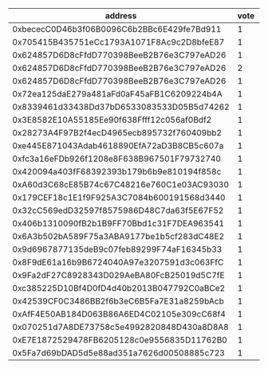 address|vote|timestamp|signature
---|---|---|---
0xbececC0D46b3f06B0096C6b2BBc6E429fe7Bd911|1|1618331241|0xb7cfb8840e9de16bc0080387faeacf0ff7eb2f89ad77d6f77b3ca3d154e6206b603e9919ed4d62bb154f0737af2134413f7aa410285e787748eb6534e19b647f1b
0x705415B435751eCc1793A1071F8Ac9c2D8bfeE87|1|1618331620|0xc478611a493398031659e4745fa1712d4cb34bdedc759a8df63c3ed42f825bd03125f79e77f5e4065d4421afef8cbe045f9c0a4ee88c6a7ea43b77a4f7bc5ceb1b
0x624857D6D8cFfdD770398BeeB2B76e3C797eAD26|1|1618332341|0xb7cc6bc0726a2db20b299c13a3be048b22cc6275b645177e3541c20528cc40c50acb36146076b6d042d396202526ef2ec6fa87d3d2ca9f6da22abefbdce814231b
0x624857D6D8cFfdD770398BeeB2B76e3C797eAD26|2|1618332423|0x04b22ca453a3fa022e1179d9c4aa0ee2a29fb4928a64e235e136f3615837093c444516988202b69403769362f9a914fb8983c69532b55029f3ca625652a362ef1b
0x624857D6D8cFfdD770398BeeB2B76e3C797eAD26|1|1618332450|0xed922a1acf98a43f83142ab93c2a34b2cfde4f7d3c588a85707f43ef3fec523d2090617d3091876ced9d66f5be106299faeadbeb8ff179158da54244b7ea0ee61b
0x72ea125daE279a481aFd0aF45aFB1C6209224b4A|1|1618333162|0x17b4c2e12842742d3361807583eaa426d21404a0cade715d04cf700eb8134e3d1800265c7148c7f8a6866a6b1b63b81b5f99e6f7e4abe61544df66a7c83614ff1c
0x8339461d33438Dd37bD6533083533D05B5d74262|1|1618333351|0xe1b80eacd132cfb32f2b93699ffe9816c08bda93f759cec9187c29607612f8ef4afcb20e99b5382cb2ceae0b1b1a13d1c0ae26eabf04852d399f880c7bcb56631b
0x3E8582E10A55185Ee90f638Ffff12c056af0Bdf2|1|1618333808|0x1217d302be7cea90427d6f1fcdf2c35daef1b46fe2aa20a8dd44af8a2d5dc22e5c22984e22d4da3a4cb15c7f10f3e050527ebe2a2f928f89cac1a6c3b0e6cff71b
0x28273A4F97B2f4ecD4965ecb895732f760409bb2|1|1618339204|0x9d629eb13fcf1b75c8875eae8dc7881d7c77cb0b0e11d2f7ed5a5373c91b215829668e5d97049c8ed77a904adb1255450e6a6bfcc446ea89b5cec3a52b0d211c1b
0xe445E871043Adab4618890EfA72aD3B8CB5c607a|1|1618339698|0x692b731f3a6c6ad326ce7cad825e1a574a068d7c46d32db295160cba44e5501101647b2a71a2bad88b615635eeba0eb881402bef0c6ca95428c6237a9b5259e91c
0xfc3a16eFDb926f1208e8F638B967501F79732740|1|1618344313|0xb5f2efca57795ba8c681805bd9a70f3a203d56da8e0ef4da208b907c60b7e8e369a0591397c083cdc6afd77707dbff5186a298859745552caaae9a6832e188a71b
0x420094a403fF68392393b179b6b9e810194f858c|1|1618359441|0x3c68f26012cc90682b69520695149e51dd3897e725f9cc538ffae680e0e6db1f351704618a2e43bfbed15b2d03568ccd1a8d5b2109b32cefa5c42b8ec7c6c5381c
0xA60d3C68cE85B74c67C48216e760C1e03AC93030|1|1618361176|0xf1625f86fa488f804b60a8381c6dd2a421752ef7e05b072c80190755196ddbbc1cdc06832ba60097fb327ce158508e24323393c28e8c53d8c35d3ff4049ef0451b
0x179CEF18c1E1f9F925A3C7084b600191568d3440|1|1618363244|0xcc03f0010c06e74771d83b3edfe5e233e92f1f89b0d0c1983b1e8b8c70f57ad61013e741f585d26a7d7efca8f914a3b801a47b485a55ed2d28c6516ab410b8021c
0x32cC569edD32597f8575986D48C7da63f5E67F52|1|1618364593|0xac8f1adfc538e9e3766ce87e54f39bb996cd4e300048666918d26860d610f1fd3759671e404f7a67ca61a293f3290d9e6bc42122d38b9e31992c6bf60ad9cec81b
0x406b1310090fB2b1B9FF70Bbd1c31F7DEA963541|1|1618365756|0xed5c9c665659b5176aa9ef6c81c93c918d47464323e9e452cbad5c53a2f68d50598f52e2ed8e8ed0ed48e77e284bd65fc6b44a36b64c2386ac36afe54a5c9bd01b
0x6A3b502bA589F75a3ABA9177be1b5cf283dC48E2|1|1618393086|0xdd695fc8bf07b5a1157666ba24d650c5bf91fedf05f816dcd3fd2938683baf04043b9c423fb704a1a53e88badd7dfe13ea9113691346a4d9f7dd5c1665c977c11c
0x9d6967877135deB9c07feb89299F74aF16345b33|1|1618393097|0x6a3f710661120c15ee8f6c3381046e7c86438e59eb6c041b33034e16accc051a72695f58ed5d52073a7032ea7384bc648b28536b6a10c14d195dbb25677eb2f61c
0x8F9dE61a16b9B6724040A97e3207591d3c063FfC|1|1618393108|0x429dc85f9dcd1d9e27addc9c69c713611e274c51d8c06f458cca35477c9207786577ed9ff00b3596e4c46008c1e4b21f87f2639e4e9fd130e9c1dcc1267584871b
0x9Fa2dF27C8928343D029AeBA80FcB25019d5C7fE|1|1618393120|0x225bdd7aa6721a052323db73406ec8812080c40d0f8ac1431325f241bbb4d0d22d0f7b79f365bac1bdeb37f144583e6b01f28570d7bfd26764ac39e1301a252b1c
0xc385225D10Bf4D0fD4d40b2013B047792C0aBCe2|1|1618393131|0xf3948aa99428c9d82e3c94fea78c6c2bb077cba777ffe217f758b50c72764ae20f2652afd0d7c09d9b182dd2c82fa7e9ef1ae3e547a6f57c911797a6d04aaf871c
0x42539CF0C3486BB2f6b3eC6B5Fa7E31a8259bAcb|1|1618393145|0x34f040d9a1ada2010ba25ae69fbea1365ede4e9eeef9cfc77d413cae277e9f5918190127780b5fcb2f99a875f0f1f1f199493456f6e13472bae6925247dfa92d1c
0xAfF4E50AB184D063B86A6ED4C02105e309cC68f4|1|1618393156|0x33f48c31d1eb3d201ea710f9426f53e75e590a318c7c69bdd507c05bf2bc17e249e47f178b7a83565423c7b8aaeedf594d1ce8c841a8036b8684f45deb1047f01b
0x070251d7A8DE73758c5e4992820848D430a8D8A8|1|1618393158|0x52288190529d9d2fead0c3cdf6129cca051dbb8ba865b2e7c79bcb6c82a5351a2d6a36869ad97a97137e009ca47d83c473a3b920722d8a861245266345a3f2bf1b
0xE7E1872529478FB6205128c0e9556835D11762B0|1|1618393978|0x27051f4eb5cdd63ec7fba2325dddddd2935858c3d856424f4087988c669df7bf797e2e3355f495f203b55c128c32a276046ab19947e9740fd57c190ecad751301b
0x5Fa7d69bDAD5d5e88ad351a7626d00508885c723|1|1618394701|0xd34dd7e951561a32be3459a4e5072e41931aa5c7f20dbc145964e8e5ed4e6be353b8720687f0dc78e1623e5f8ddbfdb08f0a3acbd07f6d811cd8a1e380344e8b1b